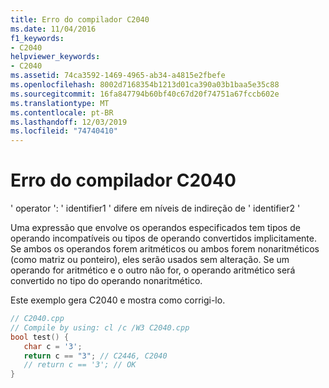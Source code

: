 ```yaml
---
title: Erro do compilador C2040
ms.date: 11/04/2016
f1_keywords:
- C2040
helpviewer_keywords:
- C2040
ms.assetid: 74ca3592-1469-4965-ab34-a4815e2fbefe
ms.openlocfilehash: 8002d7168354b1213d01ca390a03b1baa5e35c88
ms.sourcegitcommit: 16fa847794b60bf40c67d20f74751a67fccb602e
ms.translationtype: MT
ms.contentlocale: pt-BR
ms.lasthandoff: 12/03/2019
ms.locfileid: "74740410"
---
```

# <a name="compiler-error-c2040"></a>Erro do compilador C2040

' operator ': ' identifier1 ' difere em níveis de indireção de ' identifier2 '

Uma expressão que envolve os operandos especificados tem tipos de operando incompatíveis ou tipos de operando convertidos implicitamente. Se ambos os operandos forem aritméticos ou ambos forem nonaritméticos (como matriz ou ponteiro), eles serão usados sem alteração. Se um operando for aritmético e o outro não for, o operando aritmético será convertido no tipo do operando nonaritmético.

Este exemplo gera C2040 e mostra como corrigi-lo.

```cpp
// C2040.cpp
// Compile by using: cl /c /W3 C2040.cpp
bool test() {
   char c = '3';
   return c == "3"; // C2446, C2040
   // return c == '3'; // OK
}
```
